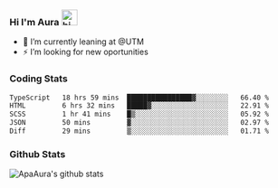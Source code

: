 ### Hi I'm Aura <img src="https://user-images.githubusercontent.com/1303154/88677602-1635ba80-d120-11ea-84d8-d263ba5fc3c0.gif" width="28px" alt="hi">

- 🔭 I’m currently leaning at @UTM
- ⚡ I’m looking for new oportunities


### Coding Stats

<!--START_SECTION:waka-->

```txt
TypeScript   18 hrs 59 mins  ████████████████▓░░░░░░░░   66.40 %
HTML         6 hrs 32 mins   █████▓░░░░░░░░░░░░░░░░░░░   22.91 %
SCSS         1 hr 41 mins    █▒░░░░░░░░░░░░░░░░░░░░░░░   05.92 %
JSON         50 mins         ▓░░░░░░░░░░░░░░░░░░░░░░░░   02.97 %
Diff         29 mins         ▒░░░░░░░░░░░░░░░░░░░░░░░░   01.71 %
```

<!--END_SECTION:waka-->

### Github Stats

![ApaAura's github stats](https://github-readme-stats.vercel.app/api?username=ApaAura&count_private=true&theme=tokyonight&hide=contribs,prs)
